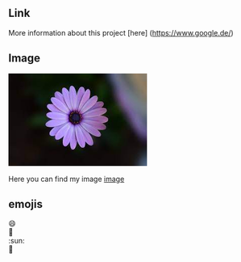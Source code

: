 ## Link 
More information about this project [here] (https://www.google.de/)

## Image
![blume](blume.jpeg)

Here you can find my image [image](blume.jpeg)

## emojis 
:smile:  
:book:  
:sun:  
🥑

